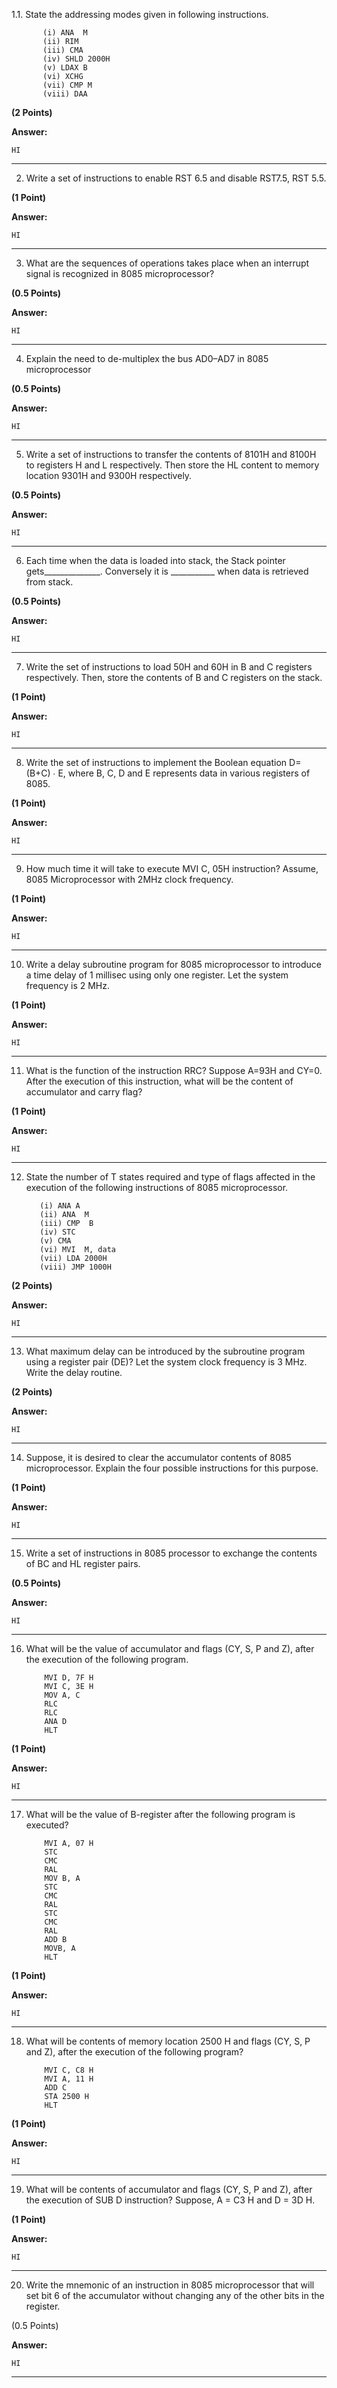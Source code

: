 1.1.      State the addressing modes given in following instructions.
           
           (i) ANA  M       
           (ii) RIM    
           (iii) CMA  
           (iv) SHLD 2000H   
           (v) LDAX B     
           (vi) XCHG     
           (vii) CMP M                
           (viii) DAA
           
**(2 Points)**

**Answer:**
```
HI
```



---

2. Write a set of instructions to enable RST 6.5 and disable RST7.5, RST 5.5.

**(1 Point)**

**Answer:**
```
HI
```


---


3. What are the sequences of operations takes place when an interrupt signal is recognized in 8085 microprocessor?

**(0.5 Points)**

**Answer:**
```
HI
```


---


4. Explain the need to de-multiplex the bus AD0–AD7 in 8085 microprocessor

**(0.5 Points)**

**Answer:**
```
HI
```


---


5. Write a set of instructions to transfer the contents of 8101H and 8100H to registers H and L respectively. 
   Then store the HL content to memory location 9301H and 9300H respectively.
   
**(0.5 Points)**

**Answer:**
```
HI
```


---


6.  Each time when the data is loaded into stack, the Stack pointer gets______________. 
    Conversely it is ___________­­­­­­­­­­­­­­ ­­­­­­when data is retrieved from stack.
    
**(0.5 Points)**

**Answer:**
```
HI
```


---


7. Write the set of instructions to load 50H and 60H in B and C registers respectively. 
   Then, store the contents of B and C registers on the stack. 
   
**(1 Point)**

**Answer:**
```
HI
```


---


8. Write the set of instructions to implement the Boolean equation D= (B+C) ∙ E, where B, C, D and E represents data in various registers of 8085.

**(1 Point)**

**Answer:**
```
HI
```


---


9. How much time it will take to execute MVI C, 05H instruction? 
   Assume, 8085 Microprocessor with 2MHz clock frequency.

**(1 Point)**

**Answer:**
```
HI
```


---


10. Write a delay subroutine program for 8085 microprocessor to introduce a time delay of 1 millisec using only one register. 
    Let the system frequency is 2 MHz.
    
**(1 Point)**

**Answer:**
```
HI
```


---


11. What is the function of the instruction RRC? 
    Suppose A=93H and CY=0. 
    After the execution of this instruction, what will be the content of accumulator and carry flag?
    
**(1 Point)**

**Answer:**
```
HI
```


---


12. State the number of T states required and type of flags affected in the execution of the following instructions of 8085 microprocessor.

           (i) ANA A    
           (ii) ANA  M    
           (iii) CMP  B     
           (iv) STC      
           (v) CMA    
           (vi) MVI  M, data      
           (vii) LDA 2000H
           (viii) JMP 1000H

**(2 Points)**

**Answer:**
```
HI
```


---


13. What maximum delay can be introduced by the subroutine program using a register pair (DE)? 
    Let the system clock frequency is 3 MHz. 
    Write the delay routine. 
    
**(2 Points)**

**Answer:**
```
HI
```


---


14. Suppose, it is desired to clear the accumulator contents of 8085 microprocessor. 
    Explain the four possible instructions for this purpose.
    
**(1 Point)**

**Answer:**
```
HI
```


---


15. Write a set of instructions in 8085 processor to exchange the contents of BC and HL register pairs.

**(0.5 Points)**

**Answer:**
```
HI
```


---


16. What will be the value of accumulator and flags (CY, S, P and Z), after the execution of the following program.

            MVI D, 7F H
            MVI C, 3E H
            MOV A, C
            RLC
            RLC
            ANA D
            HLT
 
**(1 Point)**

**Answer:**
```
HI
```


---


17. What will be the value of B-register after the following program is executed?

            MVI A, 07 H
            STC
            CMC
            RAL
            MOV B, A
            STC
            CMC
            RAL
            STC
            CMC
            RAL
            ADD B
            MOVB, A
            HLT
 
**(1 Point)**

**Answer:**
```
HI
```


---


18. What will be contents of memory location 2500 H and flags (CY, S, P and Z), after the execution of the following program?

            MVI C, C8 H
            MVI A, 11 H
            ADD C
            STA 2500 H
            HLT
 
**(1 Point)**

**Answer:**
```
HI
```


---


19. What will be contents of accumulator and flags (CY, S, P and Z), after the execution of SUB D instruction? Suppose,  A = C3 H and D = 3D H.

**(1 Point)**

**Answer:**
```
HI
```


---


20. Write the mnemonic of an instruction in 8085 microprocessor that will set bit 6 of the accumulator without changing any of the other bits in the register.

(0.5 Points)

**Answer:**
```
HI
```

---

